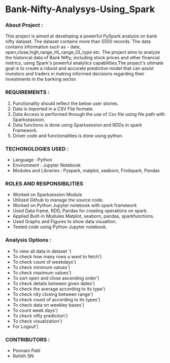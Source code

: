 # Bank-Nifty-Analysys-Using_Spark
### About Project :
This project is aimed at developing a powerful PySpark analysis on bank nifty dataset. The dataset contains more than 5550 records. The data contains information such as - date, open,close,high,range_HL,range_OL,type etc. The project aims to analyze the historical data of Bank Nifty, including stock prices and other financial metrics, using Spark's powerful analytics capabilities.The project's ultimate goal is to create a robust and accurate predictive model that can assist investors and traders in making informed decisions regarding their investments in the banking sector.
                  
### REQUIREMENTS :

1. Functionality should reflect the below user stories.
2. Data is imported in a CSV File formate.
3. Data Access is performed through the use of Csv file using file path with Sparkseassion.
4. Data functions is done using Sparksession and RDDs in spark Framework.
5. Driver code and functionalities is done using python.

### TECHONOLOGIES USED :
* Language                  :   Python
* Environment               :   Jupyter Notebook
* Modules and Libraries     :   Pyspark, matplot, seaborn, Findspark, Pandas

### ROLES AND RESPONSIBILITIES
* Worked on Sparksession Module
* Utilized Github to manage the source code.
* Worked on Python Jupyter notebook with spark framework
* Used Data frame, RDD, Pandas for creating operations on spark.
* Applied Built-in Modules Matplot, seaborn, pandas, sparkfunctions.
* Used Graphs and Figures to show data visualtion.
* Tested code using Python Jupyter notebook.

### Analysis Options :
* To view all data in dataset ')
* To check how many rows u want to fetch')
* To check count of weekdays')
* To check minimum values')
* To check maximum values')
* To sort open and close ascending order')    
* To check details between given dates')
* To check the average  according to its type')
* To check nity closing between range')
* To check count of according to its types')
* To check data on weekley bases')
* To count week days')
* To check nifty prediction')
* To check visualization')
* For Logout')

### CONTRIBUTORS :
* Poonam Patil
* Rohith SN
